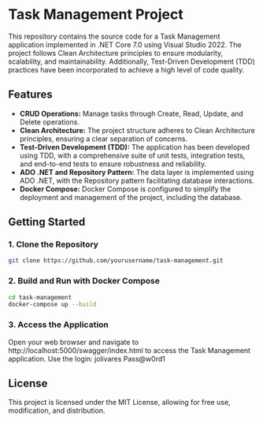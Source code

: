 # Task Management Project

This repository contains the source code for a Task Management application implemented in .NET Core 7.0 using Visual Studio 2022. The project follows Clean Architecture principles to ensure modularity, scalability, and maintainability. Additionally, Test-Driven Development (TDD) practices have been incorporated to achieve a high level of code quality.

## Features

- **CRUD Operations:** Manage tasks through Create, Read, Update, and Delete operations.
- **Clean Architecture:** The project structure adheres to Clean Architecture principles, ensuring a clear separation of concerns.
- **Test-Driven Development (TDD):** The application has been developed using TDD, with a comprehensive suite of unit tests, integration tests, and end-to-end tests to ensure robustness and reliability.
- **ADO .NET and Repository Pattern:** The data layer is implemented using ADO .NET, with the Repository pattern facilitating database interactions.
- **Docker Compose:** Docker Compose is configured to simplify the deployment and management of the project, including the database.

## Getting Started

### 1. Clone the Repository

```bash
git clone https://github.com/yourusername/task-management.git
```

### 2. Build and Run with Docker Compose

```bash
cd task-management
docker-compose up --build
```
### 3. Access the Application
Open your web browser and navigate to http://localhost:5000/swagger/index.html to access the Task Management application.
Use the login:
  jolivares
  Pass@w0rd1

## License
This project is licensed under the MIT License, allowing for free use, modification, and distribution.
